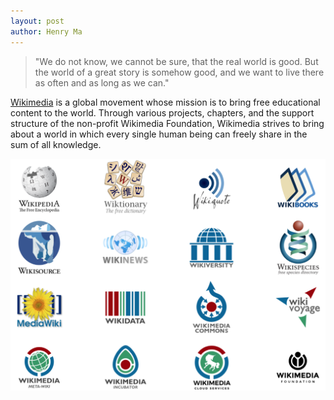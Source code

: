 ```yaml
---
layout: post
author: Henry Ma
---
```


> "We do not know, we cannot be sure, that the real world is good. But the world of a great story is somehow good, and we want to live there as often and as long as we can."

[Wikimedia](https://www.wikimedia.org/) is a global movement whose mission is to bring free educational content to the world. Through various projects, chapters, and the support structure of the non-profit Wikimedia Foundation, Wikimedia strives to bring about a world in which every single human being can freely share in the sum of all knowledge.

![Wikimedia](/assets/images/wikimedia.png)

